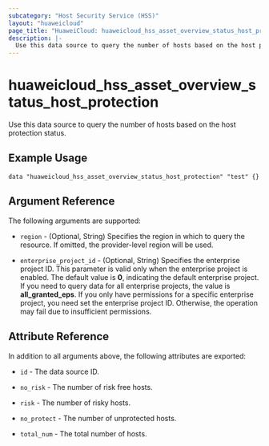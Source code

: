 ```yaml
---
subcategory: "Host Security Service (HSS)"
layout: "huaweicloud"
page_title: "HuaweiCloud: huaweicloud_hss_asset_overview_status_host_protection"
description: |-
  Use this data source to query the number of hosts based on the host protection status.
---
```


# huaweicloud_hss_asset_overview_status_host_protection

Use this data source to query the number of hosts based on the host protection status.

## Example Usage

```hcl
data "huaweicloud_hss_asset_overview_status_host_protection" "test" {}
```

## Argument Reference

The following arguments are supported:

* `region` - (Optional, String) Specifies the region in which to query the resource.
  If omitted, the provider-level region will be used.

* `enterprise_project_id` - (Optional, String) Specifies the enterprise project ID.
  This parameter is valid only when the enterprise project is enabled.
  The default value is **0**, indicating the default enterprise project.
  If you need to query data for all enterprise projects, the value is **all_granted_eps**.
  If you only have permissions for a specific enterprise project, you need set the enterprise project ID. Otherwise,
  the operation may fail due to insufficient permissions.

## Attribute Reference

In addition to all arguments above, the following attributes are exported:

* `id` - The data source ID.

* `no_risk` - The number of risk free hosts.

* `risk` - The number of risky hosts.

* `no_protect` - The number of unprotected hosts.

* `total_num` - The total number of hosts.
